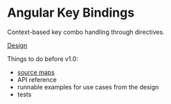 # Angular Key Bindings

Context-based key combo handling through directives.

[Design](https://docs.google.com/document/d/1N6VSO4hB1ht9UZEf8vo1WhQ3cB-tDUw_IzVr4l2wD88/edit?pli=1)

Things to do before v1.0:

- [source maps](https://www.npmjs.org/package/gulp-sourcemaps)
- API reference
- runnable examples for use cases from the design
- tests